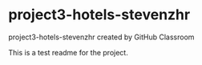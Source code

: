 # project3-hotels-stevenzhr
project3-hotels-stevenzhr created by GitHub Classroom

This is a test readme for the project. 
